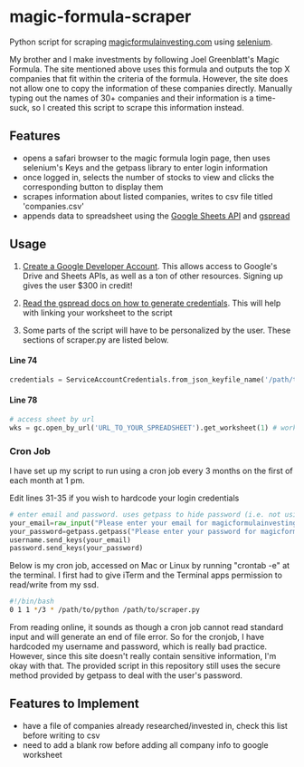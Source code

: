# magic-formula-scraper

Python script for scraping [magicformulainvesting.com](https://www.magicformulainvesting.com/) using [selenium](https://www.seleniumhq.org/).

My brother and I make investments by following Joel Greenblatt's Magic Formula.
The site mentioned above uses this formula and outputs the top X companies that fit within
the criteria of the formula. However, the site does not allow one to copy the information of
these companies directly. Manually typing out the names of 30+ companies and their information
is a time-suck, so I created this script to scrape this information instead.

Features
------
+ opens a safari browser to the magic formula login page, then uses selenium's Keys and the getpass library to enter login information
+ once logged in, selects the number of stocks to view and clicks the corresponding button to display them
+ scrapes information about listed companies, writes to csv file titled 'companies.csv'
+ appends data to spreadsheet using the [Google Sheets API](https://developers.google.com/sheets/api/) and [gspread](https://gspread.readthedocs.io/en/latest/)

Usage
------
1. [Create a Google Developer Account](https://console.developers.google.com/). This allows access to Google's Drive and Sheets APIs, as well as a ton of other resources. Signing up gives the user $300 in credit!

2. [Read the gspread docs on how to generate credentials](https://gspread.readthedocs.io/en/latest/oauth2.html). This will help with linking your worksheet to the script

3. Some parts of the script will have to be personalized by the user. These sections of scraper.py are listed below.

#### Line 74
```python
credentials = ServiceAccountCredentials.from_json_keyfile_name('/path/to/your/credentials', scope)
```

#### Line 78
```python
# access sheet by url
wks = gc.open_by_url('URL_TO_YOUR_SPREADSHEET').get_worksheet(1) # worksheet number
```

### Cron Job

I have set up my script to run using a cron job every 3 months on the first of each month at 1 pm. 

Edit lines 31-35 if you wish to hardcode your login credentials

```python
# enter email and password. uses getpass to hide password (i.e. not using plaintext)
your_email=raw_input("Please enter your email for magicformulainvesting.com: ")
your_password=getpass.getpass("Please enter your password for magicformulainvesting.com: ")
username.send_keys(your_email)
password.send_keys(your_password)
```
Below is my cron job, accessed on Mac or Linux by running "crontab -e" at the terminal. I first had to give iTerm and the Terminal apps permission to read/write from my ssd.

```sh
#!/bin/bash
0 1 1 */3 * /path/to/python /path/to/scraper.py
```

From reading online, it sounds as though a cron job cannot read standard input and will generate an end of file error. So for the cronjob, I have hardcoded my username and password, which is really bad practice. However, since this site doesn't really contain sensitive information, I'm okay with that. The provided script in this repository still uses the secure method provided by getpass to deal with the user's password.

Features to Implement
------
+ have a file of companies already researched/invested in, check this list before writing to csv
+ need to add a blank row before adding all company info to google worksheet
